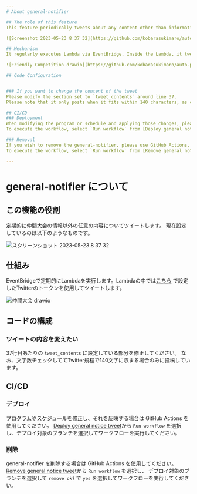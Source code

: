 ```yaml
---
# About general-notifier

## The role of this feature
This feature periodically tweets about any content other than information related to friendly competitions. Here are some of the things currently set up.

![Screenshot 2023-05-23 8 37 32](https://github.com/kobarasukimaro/auto-pokemon-friendly-competition-notifier/assets/17419944/9ff2a4f8-cec7-46cf-8c55-95e101a601b7)

## Mechanism
It regularly executes Lambda via EventBridge. Inside the Lambda, it tweets using the Twitter token set [here](https://github.com/kobarasukimaro/auto-pokemon-friendly-competition-notifier/blob/main/common-resources/README.md#register-with-the-parameter-store).

![Friendly Competition drawio](https://github.com/kobarasukimaro/auto-pokemon-friendly-competition-notifier/assets/17419944/7ba945c3-22e8-49c3-b695-04bcb7e4eb0c)

## Code Configuration


### If you want to change the content of the tweet
Please modify the section set to `tweet_contents` around line 37.
Please note that it only posts when it fits within 140 characters, as checked by Twitter regulations.

## CI/CD
### Deployment
When modifying the program or schedule and applying those changes, please use GitHub Actions.
To execute the workflow, select `Run workflow` from [Deploy general notice tweet](https://github.com/kobarasukimaro/auto-pokemon-friendly-competition-notifier/actions/workflows/deploy_general_notice_tweet.yml), and choose the branch you wish to deploy.

### Removal
If you wish to remove the general-notifier, please use GitHub Actions.
To execute the workflow, select `Run workflow` from [Remove general notice tweet](https://github.com/kobarasukimaro/auto-pokemon-friendly-competition-notifier/actions/workflows/remove_general_notice_tweet.yml), choose the branch you wish to deploy, and select `yes` for `remove ok?`.

---
```


# general-notifier について

## この機能の役割
定期的に仲間大会の情報以外の任意の内容についてツイートします。
現在設定しているのは以下のようなものです。

![スクリーンショット 2023-05-23 8 37 32](https://github.com/kobarasukimaro/auto-pokemon-friendly-competition-notifier/assets/17419944/9ff2a4f8-cec7-46cf-8c55-95e101a601b7)

## 仕組み
EventBridgeで定期的にLambdaを実行します。Lambdaの中では[こちら](https://github.com/kobarasukimaro/auto-pokemon-friendly-competition-notifier/blob/main/common-resources/README.md#register-with-the-parameter-store) で設定したTwitterのトークンを使用してツイートします。

![仲間大会 drawio](https://github.com/kobarasukimaro/auto-pokemon-friendly-competition-notifier/assets/17419944/7ba945c3-22e8-49c3-b695-04bcb7e4eb0c)

## コードの構成


### ツイートの内容を変えたい
37行目あたりの `tweet_contents` に設定している部分を修正してください。
なお、文字数チェックしててTwitter規程で140文字に収まる場合のみに投稿しています。

## CI/CD
### デプロイ
プログラムやスケジュールを修正し、それを反映する場合は GitHub Actions を使用してください。
[Deploy general notice tweet](https://github.com/kobarasukimaro/auto-pokemon-friendly-competition-notifier/actions/workflows/deploy_general_notice_tweet.yml)から `Run workflow` を選択し、デプロイ対象のブランチを選択してワークフローを実行してください。

### 削除
general-notifier を削除する場合は GitHub Actions を使用してください。
[Remove general notice tweet](https://github.com/kobarasukimaro/auto-pokemon-friendly-competition-notifier/actions/workflows/remove_general_notice_tweet.yml)から `Run workflow` を選択し、 デプロイ対象のブランチを選択して `remove ok?` で `yes` を選択してワークフローを実行してください。
